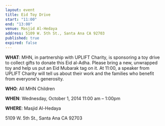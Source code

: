 ```yaml
---
layout: event
title: Eid Toy Drive
start: "11:00"
end: "13:00"
venue: Masjid Al-Hedaya
address: 5109 W. 5th St., Santa Ana CA 92703
published: true
expired: false
---
```

**WHAT**:
MHN, in partnership with UPLIFT Charity, is sponsoring a toy drive to collect gifts to donate this Eid al-Adha.  Please bring a new, unwrapped toy and help us put an Eid Mubarak tag on it.  At 11:00, a speaker from UPLIFT Charity will tell us about their work and the families who benefit from everyone's generosity.
 
**WHO**:
All MHN Children
 
**WHEN**:
Wednesday, October 1, 2014
11:00 am – 1:00pm
 
**WHERE**:
Masjid Al-Hedaya

5109 W. 5th St., Santa Ana CA 92703
